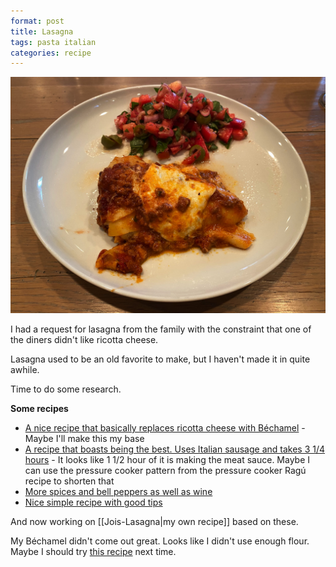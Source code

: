 ```yaml
---
format: post
title: Lasagna
tags: pasta italian
categories: recipe
---
```

![Lasagna](/images/recipes/6F6C35A4-9968-4D48-BB77-EB7ACB3DB08B-50715-0006C481622BC914/B815070E-7259-42AF-B368-580A5511B793-50715-0006E3A45060067F.jpg)

I had a request for lasagna from the family with the constraint that one of the diners didn't like ricotta cheese.

Lasagna used to be an old favorite to make, but I haven't made it in quite awhile.

Time to do some research.

**Some recipes**

- [A nice recipe that basically replaces ricotta cheese with Béchamel](https://cafedelites.com/best-lasagna/) - Maybe I'll make this my base
- [A recipe that boasts being the best. Uses Italian sausage and takes 3 1/4 hours](https://www.allrecipes.com/recipe/23600/worlds-best-lasagna/) - It looks like 1 1/2 hour of it is making the meat sauce. Maybe I can use the pressure cooker pattern from the pressure cooker Ragú recipe to shorten that
- [More spices and bell peppers as well as wine](https://www.simplyrecipes.com/recipes/lasagna/)
- [Nice simple recipe with good tips](https://www.spendwithpennies.com/easy-homemade-lasagna/)

And now working on [[Jois-Lasagna|my own recipe]] based on these.

My Béchamel didn't come out great. Looks like I didn't use enough flour. Maybe I should try [this recipe](https://www.epicurious.com/recipes/food/views/white-sauce-or-bechamel-sauce-40046) next time.